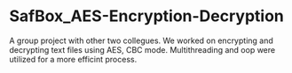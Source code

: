# SafBox_AES-Encryption-Decryption
A group project with other two collegues. We worked on encrypting and decrypting text files using AES, CBC mode. Multithreading and oop were utilized for a more efficint process.
